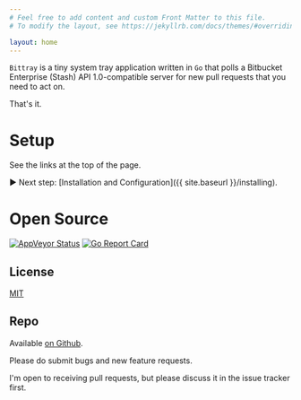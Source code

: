 ```yaml
---
# Feel free to add content and custom Front Matter to this file.
# To modify the layout, see https://jekyllrb.com/docs/themes/#overriding-theme-defaults

layout: home
---
```


`Bittray` is a tiny system tray application written in `Go` that polls a Bitbucket Enterprise (Stash) API 1.0-compatible
server for new pull requests that you need to act on.

That's it.

# Setup

See the links at the top of the page.

:arrow_forward: Next step: [Installation and Configuration]({{ site.baseurl }}/installing).

# Open Source

[![AppVeyor Status](https://ci.appveyor.com/api/projects/status/github/michaelsanford/bittray)](https://ci.appveyor.com/project/michaelsanford/bittray)
[![Go Report Card](https://goreportcard.com/badge/github.com/michaelsanford/bittray?branch=master)](https://goreportcard.com/report/github.com/michaelsanford/bittray)

## License

[MIT](https://github.com/michaelsanford/bittray/blob/master/LICENSE)

## Repo

Available [on Github](https://github.com/michaelsanford/bittray).

Please do submit bugs and new feature requests.

I'm open to receiving pull requests, but please discuss it in the issue tracker first.
